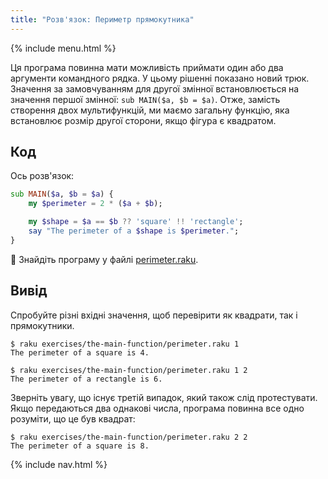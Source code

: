 ```yaml
---
title: "Розв'язок: Периметр прямокутника"
---
```


{% include menu.html %}

Ця програма повинна мати можливість приймати один або два аргументи командного рядка. У цьому рішенні показано новий трюк. Значення за замовчуванням для другої змінної встановлюється на значення першої змінної: `sub MAIN($a, $b = $a)`. Отже, замість створення двох мультифункцій, ми маємо загальну функцію, яка встановлює розмір другої сторони, якщо фігура є квадратом.

## Код

Ось розв'язок:

```raku
sub MAIN($a, $b = $a) {
    my $perimeter = 2 * ($a + $b);

    my $shape = $a == $b ?? 'square' !! 'rectangle';
    say "The perimeter of a $shape is $perimeter.";
}
```

🦋 Знайдіть програму у файлі [perimeter.raku](https://github.com/ash/raku-course/blob/master/exercises/the-main-function/perimeter.raku).

## Вивід

Спробуйте різні вхідні значення, щоб перевірити як квадрати, так і прямокутники.

```console
$ raku exercises/the-main-function/perimeter.raku 1    
The perimeter of a square is 4.

$ raku exercises/the-main-function/perimeter.raku 1 2
The perimeter of a rectangle is 6.
```

Зверніть увагу, що існує третій випадок, який також слід протестувати. Якщо передаються два однакові числа, програма повинна все одно розуміти, що це був квадрат:

```console
$ raku exercises/the-main-function/perimeter.raku 2 2
The perimeter of a square is 8.
```

{% include nav.html %}